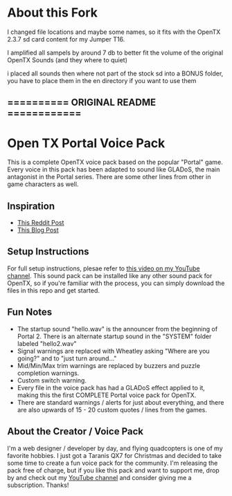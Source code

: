 # About this Fork #

I changed file locations and maybe some names, so it fits with the OpenTX 2.3.7 sd card content for my Jumper T16.

I amplified all sampels by around 7 db to better fit the volume of the original OpenTX Sounds (and they where to quiet)

i placed all sounds then where not part of the stock sd into a BONUS folder, you have to place them in the en directory if you want to use them

## ========== ORIGINAL README ============ ##
# Open TX Portal Voice Pack #
This is a complete OpenTX voice pack based on the popular "Portal" game. Every voice in this pack has been adapted to sound like GLADoS, the main antagonist in the Portal series. There are some other lines from other in game characters as well.

## Inspiration ##
- [This Reddit Post](https://www.reddit.com/r/Multicopter/comments/4ybqup/i_made_a_glados_sound_pack_for_the_taranis/)
- [This Blog Post](http://allanrbo.blogspot.com/2016/09/glados-like-sound-pack-for-taranis.html)

## Setup Instructions ##
For full setup instructions, plesae refer to [this video on my YouTube channel](https://www.youtube.com/watch?v=2Q9X3i3uFAU). This sound pack can be installed like any other sound pack for OpenTX, so if you're familiar with the process, you can simply download the files in this repo and get started.

## Fun Notes ##
- The startup sound "hello.wav" is the announcer from the beginning of Portal 2. There is an alternate startup sound in the "SYSTEM" folder labeled "hello2.wav"
- Signal warnings are replaced with Wheatley asking "Where are you going?" and to "just turn around..."
- Mid/Min/Max trim warnings are replaced by buzzers and puzzle completion warnings.
- Custom switch warning.
- Every file in the voice pack has had a GLADoS effect applied to it, making this the first COMPLETE Portal voice pack for OpenTX.
- There are standard warnings / alerts for just about everything, and there are also upwards of 15 - 20 custom quotes / lines from the games.

## About the Creator / Voice Pack ##
I'm a web designer / developer by day, and flying quadcopters is one of my favorite hobbies. I just got a Taranis QX7 for Christmas and decided to take some time to create a fun voice pack for the community. I'm releasing the pack free of charge, but if you like this pack and want to support me, drop by and check out my [YouTube channel](https://www.youtube.com/channel/UCMK3_KYcJNlNJ_2X_UjrLfA) and consider giving me a subscription. Thanks!
